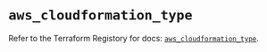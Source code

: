 # `aws_cloudformation_type`

Refer to the Terraform Registory for docs: [`aws_cloudformation_type`](https://registry.terraform.io/providers/hashicorp/aws/4.65.0/docs/resources/cloudformation_type).
